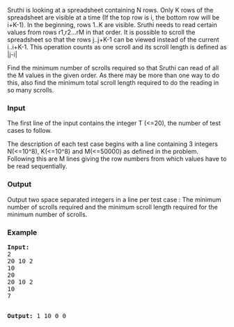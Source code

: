 <p>Sruthi is looking at a spreadsheet containing N rows. Only K rows of the spreadsheet are visible at a time (If the top row is i, the bottom row will be i+K-1). In the beginning, rows 1..K are visible. Sruthi needs to read certain values from rows r1,r2...rM in that order. It is possible to scroll the spreadsheet so that the rows j..j+K-1 can be viewed instead of the current i..i+K-1. This operation counts as one scroll and its scroll length is defined as |j-i|</p>
<p>Find the minimum number of scrolls required so that Sruthi can read of all the M values in the given order. As there may be more than one way to do this, also find the minimum total scroll length required to do the reading in so many scrolls.</p>
<h3>Input</h3>
<p>The first line of the input contains the integer T (&lt;=20), the number of test cases to follow.</p>
<p>The description of each test case begins with a line containing 3 integers N(&lt;=10^8), K(&lt;=10^8) and M(&lt;=50000) as defined in the problem. Following this are M lines giving the row numbers from which values have to be read sequentially.</p>
<h3>Output</h3>
<p>Output two space separated integers in a line per test case : The minimum number of scrolls required and the minimum scroll length required for the minimum number of scrolls.</p>
<h3>Example</h3>
<pre><strong>Input:</strong>
2
20 10 2
10
20
20 10 2
10
7

<strong>Output:</strong>
1 10
0 0
</pre>